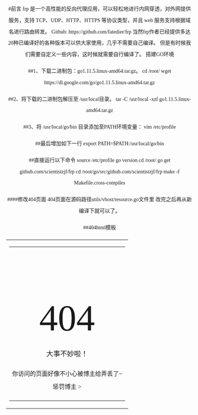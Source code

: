 #前言
frp 是一个高性能的反向代理应用，可以轻松地进行内网穿透，对外网提供服务，支持 TCP、UDP、HTTP、HTTPS 等协议类型，并且 web 服务支持根据域名进行路由转发。
Github: https://github.com/fatedier/frp
当然frp作者已经提供多达20种已编译好的各种版本可以供大家使用，几乎不需要自己编译。
但是有时候我们需要自定义一些内容，这时候就需要自行编译了。
搭建GO环境

##1、下载二进制包：go1.11.5.linux-amd64.tar.gz。
cd /root/
wget  https://dl.google.com/go/go1.11.5.linux-amd64.tar.gz

##2、将下载的二进制包解压至 /usr/local目录。
tar -C /usr/local -xzf  go1.11.5.linux-amd64.tar.gz

##3、将 /usr/local/go/bin 目录添加至PATH环境变量：
vim  /etc/profile

##最后增加如下一行
export PATH=$PATH:/usr/local/go/bin

##直接运行以下命令
source /etc/profile
go version
cd  /root/
go get github.com/scientistzjf/frp
cd /root/go/src/github.com/scientistzjf/frp
make -f Makefile.cross-compiles

##~~##修改404页面~~
~~404页面在源码路径utils/vhost/resource.go文件里~~
~~改完之后再从新编译下就可以了。~~

##404html模板

<!DOCTYPE HTML>  
<html>  
<head>  
<meta charset="UTF-8" />  
<meta name="viewport" content="width=device-width, initial-scale=1">  
<meta name="robots" content="none" />  
<title>404 Not Found</title>  
<style>  
*{font-family:"Microsoft Yahei";margin:0;font-weight:lighter;text-decoration:none;text-align:center;line-height:2.2em;}  
html,body{height:100%;}  
h1{font-size:100px;line-height:1em;}  
table{width:100%;height:100%;border:0;}  
</style>  
</head>  
<body>  
<table cellspacing="0" cellpadding="0">  
<tr>  
<td>  
<table cellspacing="0" cellpadding="0">  
<tr>  
<td>  
<h1>404</h1>  
<h3>大事不妙啦！</h3>  
<p>你访问的页面好像不小心被博主给弄丢了~<br/>  
<a href="/">惩罚博主 ></a>  
</p>  
</td>  
</tr>  
</table>  
</td>  
</tr>  
</table>  
</body>  
</html>  
